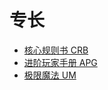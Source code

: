 # 专长
- [核心规则书 CRB]('/hilshire/class/fates/CRB')
- [进阶玩家手册 APG]('/hilshire/class/fates/APG')
- [极限魔法 UM]('/hilshire/class/fates/UM')